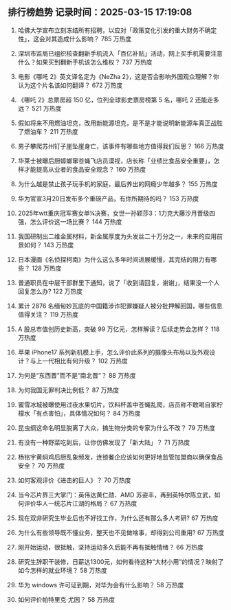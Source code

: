 
## 排行榜趋势 记录时间：2025-03-15 17:19:08
  
  1. 哈佛大学宣布立刻冻结所有招聘，以应对「政策变化引发的重大财务不确定性」，这会对其造成什么影响？ 785 万热度
    
  2. 深圳市监局已组织核查翻新手机流入「百亿补贴」活动，网上买手机需要注意什么？如果买到翻新手机该怎么维权？ 737 万热度
    
  3. 电影《哪吒 2》英文译名定为《NeZha 2》，这是否会影响外国观众理解？你认为这个片名该如何翻译？ 672 万热度
    
  4. 《哪吒 2》总票房超 150 亿，位列全球影史票房榜第 5 名，哪吒 2 还能走多远？ 521 万热度
    
  5. 假如将来不用燃油坦克，改用新能源坦克，是不是才能说明新能源车真正战胜了燃油车？ 211 万热度
    
  6. 男子攀爬苏州钉子崖坠崖身亡，该事件有哪些地方值得我们反思？ 166 万热度
    
  7. 华莱士被曝后厨蟑螂窜苍蝇飞店员漠视，店长称「业绩比食品安全重要」，怎样才能提高从业者的食品安全观念？ 160 万热度
    
  8. 为什么越是禁止孩子玩手机的家庭，最后养出的网瘾少年越多？ 155 万热度
    
  9. 华为官宣3月20日发布多个重磅产品，有你所期待的吗？ 153 万热度
    
  10. 2025年wtt重庆冠军赛女单¼决赛，女世一孙颖莎3：1力克大藤沙月晋级四强，怎么评价这一场比赛？ 144 万热度
    
  11. 我国研制出二维金属材料，新金属厚度为头发丝二十万分之一，未来的应用前景如何？ 143 万热度
    
  12. 日本漫画《名侦探柯南》为什么这么多年时间进展缓慢，其完结的阻力有哪些？ 128 万热度
    
  13. 普通职员在中层干部群里下通知，说了「收到请回复，谢谢」，结果没一个人回复怎么办? 122 万热度
    
  14. 累计 2876 名缅甸妙瓦底的中国籍涉诈犯罪嫌疑人被分批押解回国，哪些信息值得关注？ 119 万热度
    
  15. A 股总市值创历史新高，突破 99 万亿元，怎样解读？后续走势会怎样？ 118 万热度
    
  16. 苹果 iPhone17 系列新机模上手，怎么评价此系列的摄像头布局以及外观设计？与上一代相比有何升级？ 102 万热度
    
  17. 为何是“东西晋”而不是“南北晋”？ 88 万热度
    
  18. 为何我国无罪判决比例低？ 87 万热度
    
  19. 蜜雪冰城被曝使用过夜水果切片，饮料杯盖中苍蝇乱爬，店员称不敢喝自家柠檬水「有点害怕」，具体情况如何？ 84 万热度
    
  20. 昆虫纲这命名明显脱离了大众，搞生物分类的专家为什么不改？ 79 万热度
    
  21. 有没有一种野菜吃到后，让你仿佛发现了「新大陆」？ 71 万热度
    
  22. 杨铭宇黄焖鸡后厨乱象频发，连锁餐企应该如何更好地监管加盟商以确保食品安全？ 70 万热度
    
  23. 如何客观评价《进击的巨人》？ 70 万热度
    
  24. 当今芯片界三大掌门：英伟达黄仁勋、AMD 苏姿丰，再到英特尔陈立武，如何评价华人一统芯片江湖的格局？ 67 万热度
    
  25. 现在双非研究生毕业后也不好找工作，为什么还有那么多人考研? 67 万热度
    
  26. 为什么有些领导既不懂业务，整天也不见做啥事，却得到公司重用? 67 万热度
    
  27. 刚开始运动，很抵触，坚持运动多久后能不再有抵触情绪？ 66 万热度
    
  28. 研究生辞职干装修，日薪达1300元，如何看待这种“大材小用”的情况？映射了如今怎样的就业环境？ 58 万热度
    
  29. 华为 windows 许可证到期，对华为会有什么影响？ 58 万热度
    
  30. 如何评价帕特里克·尤因？ 58 万热度
    